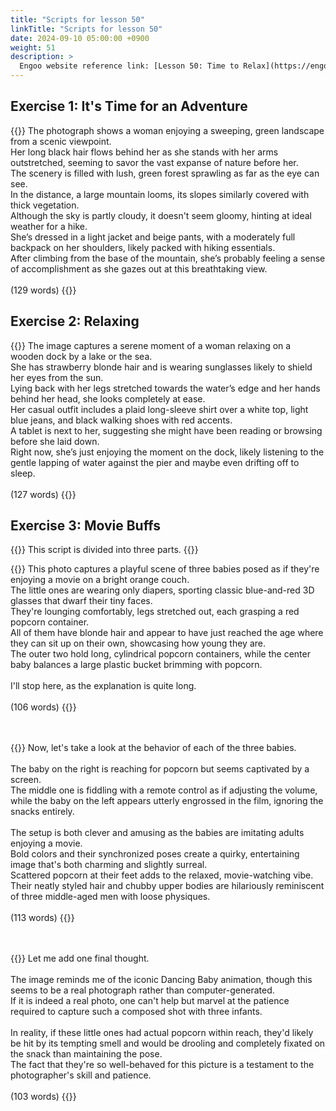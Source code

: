 ```yaml
---
title: "Scripts for lesson 50"
linkTitle: "Scripts for lesson 50"
date: 2024-09-10 05:00:00 +0900
weight: 51
description: >
  Engoo website reference link: [Lesson 50: Time to Relax](https://engoo.com/app/lessons/describing-pictures-intermediate-describing-pictures-time-to-relax/W2jJxk0lEeeEFlcySmB9RQ?category_id=P_HriMOnEeifo0O-yMP42w&course_id=ZZasjsOnEeiHZVOMC0VfdA)
---
```


## Exercise 1: It's Time for an Adventure

{{<card header="**Script**">}}
The photograph shows a woman enjoying a sweeping, green landscape from a scenic viewpoint. <br/>
Her long black hair flows behind her as she stands with her arms outstretched, seeming to savor the vast expanse of nature before her.<br/>
The scenery is filled with lush, green forest sprawling as far as the eye can see. <br/>
In the distance, a large mountain looms, its slopes similarly covered with thick vegetation.<br/>
Although the sky is partly cloudy, it doesn't seem gloomy, hinting at ideal weather for a hike. <br/>
She’s dressed in a light jacket and beige pants, with a moderately full backpack on her shoulders, likely packed with hiking essentials. <br/>
After climbing from the base of the mountain, she’s probably feeling a sense of accomplishment as she gazes out at this breathtaking view.<br/>
<br/>
(129 words)
{{</card>}}

## Exercise 2: Relaxing

{{<card header="**Script**">}}
The image captures a serene moment of a woman relaxing on a wooden dock by a lake or the sea. <br/>
She has strawberry blonde hair and is wearing sunglasses likely to shield her eyes from the sun. <br/>
Lying back with her legs stretched towards the water’s edge and her hands behind her head, she looks completely at ease.<br/>
Her casual outfit includes a plaid long-sleeve shirt over a white top, light blue jeans, and black walking shoes with red accents.<br/>
A tablet is next to her, suggesting she might have been reading or browsing before she laid down.<br/>
Right now, she’s just enjoying the moment on the dock, likely listening to the gentle lapping of water against the pier and maybe even drifting off to sleep.<br/>
<br/>
(127 words)
{{</card>}}


## Exercise 3: Movie Buffs

{{<alert>}}
This script is divided into three parts.
{{</alert>}}

{{<card header="**1st script**">}}
This photo captures a playful scene of three babies posed as if they're enjoying a movie on a bright orange couch. <br/>
The little ones are wearing only diapers, sporting classic blue-and-red 3D glasses that dwarf their tiny faces. <br/>
They're lounging comfortably, legs stretched out, each grasping a red popcorn container.<br/>
All of them have blonde hair and appear to have just reached the age where they can sit up on their own, showcasing how young they are. <br/>
The outer two hold long, cylindrical popcorn containers, while the center baby balances a large plastic bucket brimming with popcorn.<br/>
<br/>
I'll stop here, as the explanation is quite long.<br/>
<br/>
(106 words)
{{</card>}}

　

{{<card header="**2nd script**">}}
Now, let's take a look at the behavior of each of the three babies.<br/>
<br/>
The baby on the right is reaching for popcorn but seems captivated by a screen. <br/>
The middle one is fiddling with a remote control as if adjusting the volume, while the baby on the left appears utterly engrossed in the film, ignoring the snacks entirely.<br/>
<br/>
The setup is both clever and amusing as the babies are imitating adults enjoying a movie. <br/>
Bold colors and their synchronized poses create a quirky, entertaining image that's both charming and slightly surreal.  <br/>
Scattered popcorn at their feet adds to the relaxed, movie-watching vibe.<br/>
Their neatly styled hair and chubby upper bodies are hilariously reminiscent of three middle-aged men with loose physiques.<br/>
<br/>
(113 words)
{{</card>}}

　

{{<card header="**3rd script**">}}
Let me add one final thought. <br/>
<br/>
The image reminds me of the iconic Dancing Baby animation, though this seems to be a real photograph rather than computer-generated. <br/>
If it is indeed a real photo, one can't help but marvel at the patience required to capture such a composed shot with three infants.<br/>
<br/>
In reality, if these little ones had actual popcorn within reach, they'd likely be hit by its tempting smell and would be drooling and completely fixated on the snack than maintaining the pose. <br/>
The fact that they're so well-behaved for this picture is a testament to the photographer's skill and patience. <br/>
<br/>
(103 words)
{{</card>}}

